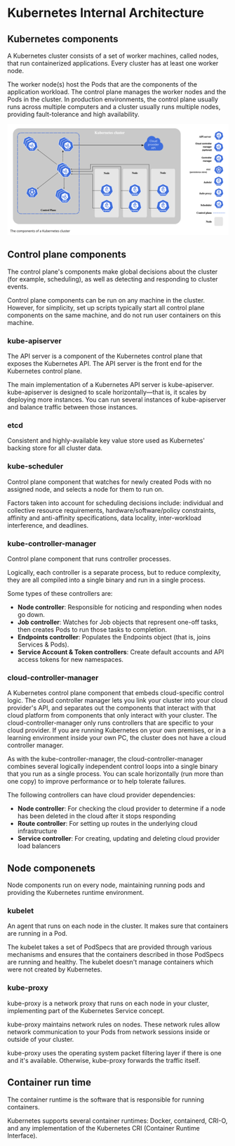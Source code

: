 # Kubernetes Internal Architecture

## Kubernetes components

A Kubernetes cluster consists of a set of worker machines, called nodes, that run containerized applications. Every cluster has at least one worker node.

The worker node(s) host the Pods that are the components of the application workload. The control plane manages the worker nodes and the Pods in the cluster. In production environments, the control plane usually runs across multiple computers and a cluster usually runs multiple nodes, providing fault-tolerance and high availability.

![k8s_architecture_explained](../snapshots/k8s_architecture_brief.png)

## Control plane components

The control plane's components make global decisions about the cluster (for example, scheduling), as well as detecting and responding to cluster events.

Control plane components can be run on any machine in the cluster. However, for simplicity, set up scripts typically start all control plane components on the same machine, and do not run user containers on this machine.

### kube-apiserver

The API server is a component of the Kubernetes control plane that exposes the Kubernetes API. The API server is the front end for the Kubernetes control plane.

The main implementation of a Kubernetes API server is kube-apiserver. kube-apiserver is designed to scale horizontally—that is, it scales by deploying more instances. You can run several instances of kube-apiserver and balance traffic between those instances.

### etcd

Consistent and highly-available key value store used as Kubernetes' backing store for all cluster data.

### kube-scheduler

Control plane component that watches for newly created Pods with no assigned node, and selects a node for them to run on.

Factors taken into account for scheduling decisions include: individual and collective resource requirements, hardware/software/policy constraints, affinity and anti-affinity specifications, data locality, inter-workload interference, and deadlines.

### kube-controller-manager

Control plane component that runs controller processes.

Logically, each controller is a separate process, but to reduce complexity, they are all compiled into a single binary and run in a single process.

Some types of these controllers are:

- **Node controller**: Responsible for noticing and responding when nodes go down.
- **Job controller**: Watches for Job objects that represent one-off tasks, then creates Pods to run those tasks to completion.
- **Endpoints controller**: Populates the Endpoints object (that is, joins Services & Pods).
- **Service Account & Token controllers**: Create default accounts and API access tokens for new namespaces.

### cloud-controller-manager

A Kubernetes control plane component that embeds cloud-specific control logic. The cloud controller manager lets you link your cluster into your cloud provider's API, and separates out the components that interact with that cloud platform from components that only interact with your cluster.
The cloud-controller-manager only runs controllers that are specific to your cloud provider. If you are running Kubernetes on your own premises, or in a learning environment inside your own PC, the cluster does not have a cloud controller manager.

As with the kube-controller-manager, the cloud-controller-manager combines several logically independent control loops into a single binary that you run as a single process. You can scale horizontally (run more than one copy) to improve performance or to help tolerate failures.

The following controllers can have cloud provider dependencies:

- **Node controller**: For checking the cloud provider to determine if a node has been deleted in the cloud after it stops responding
- **Route controller**: For setting up routes in the underlying cloud infrastructure
- **Service controller**: For creating, updating and deleting cloud provider load balancers

## Node componenets

Node components run on every node, maintaining running pods and providing the Kubernetes runtime environment.

### kubelet

An agent that runs on each node in the cluster. It makes sure that containers are running in a Pod.

The kubelet takes a set of PodSpecs that are provided through various mechanisms and ensures that the containers described in those PodSpecs are running and healthy. The kubelet doesn't manage containers which were not created by Kubernetes.

### kube-proxy

kube-proxy is a network proxy that runs on each node in your cluster, implementing part of the Kubernetes Service concept.

kube-proxy maintains network rules on nodes. These network rules allow network communication to your Pods from network sessions inside or outside of your cluster.

kube-proxy uses the operating system packet filtering layer if there is one and it's available. Otherwise, kube-proxy forwards the traffic itself.

## Container run time

The container runtime is the software that is responsible for running containers.

Kubernetes supports several container runtimes: Docker, containerd, CRI-O, and any implementation of the Kubernetes CRI (Container Runtime Interface).
